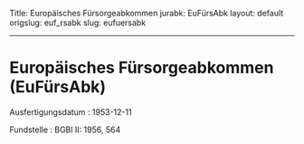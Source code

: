 Title: Europäisches Fürsorgeabkommen
jurabk: EuFürsAbk
layout: default
origslug: euf_rsabk
slug: eufuersabk

---

# Europäisches Fürsorgeabkommen (EuFürsAbk)

Ausfertigungsdatum
:   1953-12-11

Fundstelle
:   BGBl II: 1956, 564

